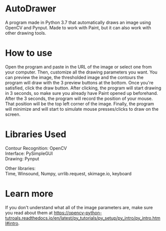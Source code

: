 # AutoDrawer
A program made in Python 3.7 that automatically draws an image using OpenCV and Pynput. Made to work with Paint, but it can also work with other drawing tools.

# How to use
Open the program and paste in the URL of the image or select one from your computer.
Then, customize all the drawing parameters you want. You can preview the image, the thresholded image
and the contours the program will draw with the 3 preview buttons at the bottom.
Once you're satisfied, click the draw button. After clicking, the program will start drawing in 3 seconds,
so make sure you already have Paint opened up beforehand.
After the 3 seconds, the program will record the position of your mouse. That position will be the top left corner of the image.
Finally, the program will minimize and will start to simulate mouse presses/clicks to draw on the screen.

# Libraries Used
Contour Recognition: OpenCV<br/>
Interface: PySimpleGUI<br/>
Drawing: Pynput<br/>

Other libraries:<br/>
Time, Winsound, Numpy, urrlib.request, skimage.io, keyboard

# Learn more
If you don't understand what all of the image parameters are, make sure you read about them at https://opencv-python-tutroals.readthedocs.io/en/latest/py_tutorials/py_setup/py_intro/py_intro.html#intro.
